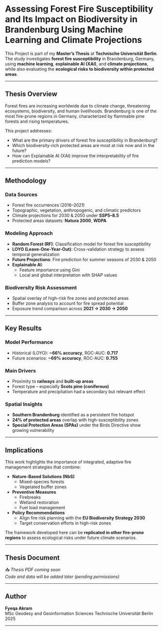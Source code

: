 # Assessing Forest Fire Susceptibility and Its Impact on Biodiversity in Brandenburg Using Machine Learning and Climate Projections

This Project is part of my **Master’s Thesis** at **Technische Universität Berlin**. The study investigates **forest fire susceptibility** in Brandenburg, Germany, using **machine learning**, **explainable AI (XAI)**, and **climate projections**, while also evaluating the **ecological risks to biodiversity within protected areas**.

---

## Thesis Overview

Forest fires are increasing worldwide due to climate change, threatening ecosystems, biodiversity, and human livelihoods. Brandenburg is one of the most fire-prone regions in Germany, characterized by flammable pine forests and rising temperatures.

This project addresses:

-  What are the primary drivers of forest fire susceptibility in Brandenburg?  
-  Which biodiversity-rich protected areas are most at risk now and in the future?  
-  How can Explainable AI (XAI) improve the interpretability of fire prediction models?

---

## Methodology

### Data Sources

- Forest fire occurrences (2016–2021)  
- Topographic, vegetation, anthropogenic, and climatic predictors  
- Climate projections for 2030 & 2050 under **SSP5–8.5**  
- Protected areas datasets: **Natura 2000**, **WDPA**

### Modeling Approach

- **Random Forest (RF)**: Classification model for forest fire susceptibility  
- **LOYO (Leave-One-Year-Out)**: Cross-validation strategy to assess temporal generalization  
- **Future Projections**: Fire prediction for summer seasons of 2030 & 2050  
- **Explainable AI**:  
  - Feature importance using Gini  
  - Local and global interpretation with SHAP values

### Biodiversity Risk Assessment

- Spatial overlay of high-risk fire zones and protected areas  
- Buffer zone analysis to account for fire spread potential  
- Exposure trend comparison across **2021 → 2030 → 2050**

---

## Key Results

### Model Performance

- Historical (LOYO): **~66% accuracy**, ROC-AUC: **0.717**  
- Future scenarios: **~69% accuracy**, ROC-AUC: **0.755**

### Main Drivers

- Proximity to **railways** and **built-up areas**  
- Forest type – especially **Scots pine (coniferous)**  
- Temperature and precipitation had a secondary but relevant effect

### Spatial Insights

- **Southern Brandenburg** identified as a persistent fire hotspot  
- **24% of protected areas** overlap with high-susceptibility zones  
- **Special Protection Areas (SPAs)** under the Birds Directive show growing vulnerability

---

## Implications

This work highlights the importance of integrated, adaptive fire management strategies that combine:

- **Nature-Based Solutions (NbS)**  
  - Mixed-species forests  
  - Vegetated buffer zones  
- **Preventive Measures**  
  - Firebreaks  
  - Wetland restoration  
  - Fuel load management  
- **Policy Recommendations**  
  - Align fire risk planning with the **EU Biodiversity Strategy 2030**  
  - Target conservation efforts in high-risk zones

The framework developed here can be **replicated in other fire-prone regions** to assess ecological risks under future climate scenarios.

---

## Thesis Document

📥 *Thesis PDF coming soon*  
*Code and data will be added later (pending permissions)*

---

## Author

**Fyeqa Akram**  
MSc Geodesy and Geoinformation Sciences
Technische Universität Berlin  
2025

---


